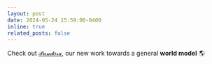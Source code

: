 ```yaml
---
layout: post
date: 2024-05-24 15:59:00-0400
inline: true
related_posts: false
---
```


Check out [𝒫𝒶𝓃𝒹𝑜𝓇𝒶](world-model.ai), our new work towards a general **world model** 🌎
